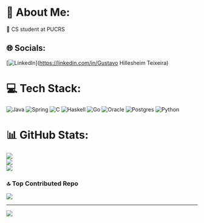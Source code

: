 # 💫 About Me:
🔭 CS student at PUCRS


## 🌐 Socials:
[![LinkedIn](https://img.shields.io/badge/LinkedIn-%230077B5.svg?logo=linkedin&logoColor=white)](https://linkedin.com/in/Gustavo Hillesheim Teixeira) 

# 💻 Tech Stack:
![Java](https://img.shields.io/badge/java-%23ED8B00.svg?style=for-the-badge&logo=openjdk&logoColor=white) ![Spring](https://img.shields.io/badge/spring-%236DB33F.svg?style=for-the-badge&logo=spring&logoColor=white) ![C](https://img.shields.io/badge/c-%2300599C.svg?style=for-the-badge&logo=c&logoColor=white) ![Haskell](https://img.shields.io/badge/Haskell-5e5086?style=for-the-badge&logo=haskell&logoColor=white) ![Go](https://img.shields.io/badge/go-%2300ADD8.svg?style=for-the-badge&logo=go&logoColor=white) ![Oracle](https://img.shields.io/badge/Oracle-F80000?style=for-the-badge&logo=oracle&logoColor=white) ![Postgres](https://img.shields.io/badge/postgres-%23316192.svg?style=for-the-badge&logo=postgresql&logoColor=white) ![Python](https://img.shields.io/badge/python-3670A0?style=for-the-badge&logo=python&logoColor=ffdd54)
# 📊 GitHub Stats:
![](https://github-readme-stats.vercel.app/api?username=gustateixeira&theme=dark&hide_border=false&include_all_commits=false&count_private=false)<br/>
![](https://github-readme-streak-stats.herokuapp.com/?user=gustateixeira&theme=dark&hide_border=false)<br/>
![](https://github-readme-stats.vercel.app/api/top-langs/?username=gustateixeira&theme=dark&hide_border=false&include_all_commits=false&count_private=false&layout=compact)

### 🔝 Top Contributed Repo
![](https://github-contributor-stats.vercel.app/api?username=gustateixeira&limit=5&theme=dark&combine_all_yearly_contributions=true)

---
[![](https://visitcount.itsvg.in/api?id=gustateixeira&icon=0&color=0)](https://visitcount.itsvg.in)

<!-- Proudly created with GPRM ( https://gprm.itsvg.in ) -->